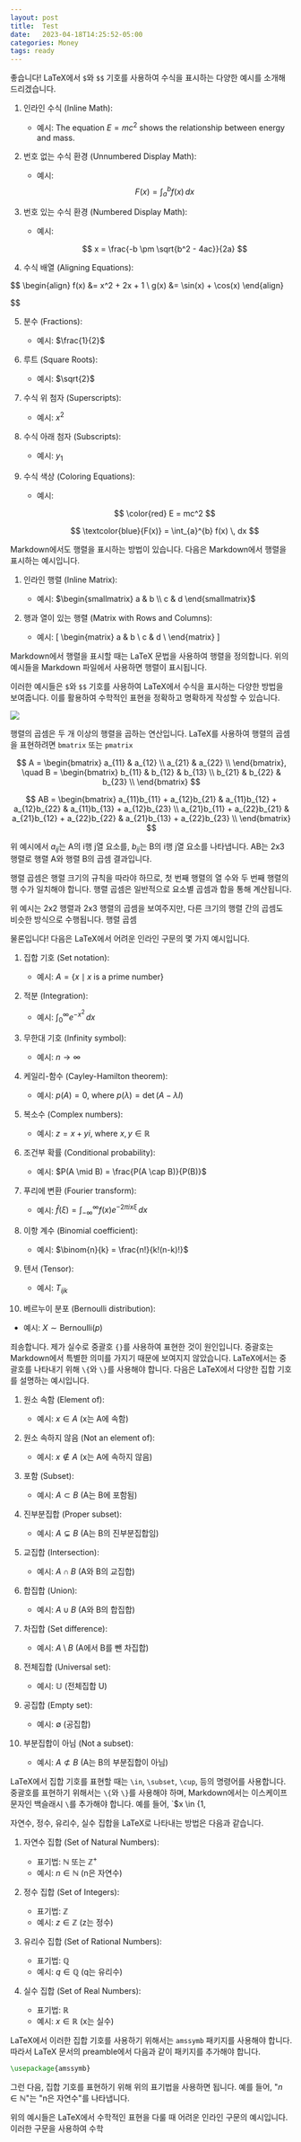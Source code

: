 ```yaml
---
layout: post
title:  Test
date:   2023-04-18T14:25:52-05:00
categories: Money
tags: ready
---
```


좋습니다! LaTeX에서 `$`와 `$$` 기호를 사용하여 수식을 표시하는 다양한 예시를 소개해 드리겠습니다.

1. 인라인 수식 (Inline Math):
   - 예시: The equation $E=mc^2$ shows the relationship between energy and mass.



2. 번호 없는 수식 환경 (Unnumbered Display Math):
   - 예시:
$$ F(x) = \int_{a}^{b} f(x) \, dx $$


3. 번호 있는 수식 환경 (Numbered Display Math):
   - 예시:

     $$
     x = \frac{-b \pm \sqrt{b^2 - 4ac}}{2a}
     $$


4. 수식 배열 (Aligning Equations):

$$
\begin{align}
f(x) &= x^2 + 2x + 1 \\
g(x) &= \sin(x) + \cos(x)
\end{align}

$$


5. 분수 (Fractions):
   - 예시: $\frac{1}{2}$

6. 루트 (Square Roots):
   - 예시: $\sqrt{2}$

7. 수식 위 첨자 (Superscripts):
   - 예시: $x^2$

8. 수식 아래 첨자 (Subscripts):
   - 예시: $y_1$

9. 수식 색상 (Coloring Equations):
   - 예시:

     $$ \color{red} E = mc^2 $$

     $$ \textcolor{blue}{F(x)} = \int_{a}^{b} f(x) \, dx $$


Markdown에서도 행렬을 표시하는 방법이 있습니다. 다음은 Markdown에서 행렬을 표시하는 예시입니다.

1. 인라인 행렬 (Inline Matrix):
   - 예시: $\begin{smallmatrix} a & b \\ c & d \end{smallmatrix}$

2. 행과 열이 있는 행렬 (Matrix with Rows and Columns):
   - 예시:
\[
\begin{matrix}
a & b \\
c & d \\
\end{matrix}
\]
     


Markdown에서 행렬을 표시할 때는 LaTeX 문법을 사용하여 행렬을 정의합니다. 위의 예시들을 Markdown 파일에서 사용하면 행렬이 표시됩니다.


이러한 예시들은 `$`와 `$$` 기호를 사용하여 LaTeX에서 수식을 표시하는 다양한 방법을 보여줍니다. 이를 활용하여 수학적인 표현을 정확하고 명확하게 작성할 수 있습니다.

![](https://images.unsplash.com/photo-1682575289732-15ac1d4fdb3e?ixlib=rb-4.0.3&ixid=MnwxMjA3fDB8MHxwaG90by1wYWdlfHx8fGVufDB8fHx8&auto=format&fit=crop&w=987&q=80)

행렬의 곱셈은 두 개 이상의 행렬을 곱하는 연산입니다. LaTeX를 사용하여 행렬의 곱셈을 표현하려면 `bmatrix` 또는 `pmatrix`

$$
A = \begin{bmatrix}
a_{11} & a_{12} \\
a_{21} & a_{22} \\
\end{bmatrix},
\quad
B = \begin{bmatrix}
b_{11} & b_{12} & b_{13} \\
b_{21} & b_{22} & b_{23} \\
\end{bmatrix}
$$

$$
AB = \begin{bmatrix}
a_{11}b_{11} + a_{12}b_{21} & a_{11}b_{12} + a_{12}b_{22} & a_{11}b_{13} + a_{12}b_{23} \\
a_{21}b_{11} + a_{22}b_{21} & a_{21}b_{12} + a_{22}b_{22} & a_{21}b_{13} + a_{22}b_{23} \\
\end{bmatrix}
$$

위 예시에서 $a_{ij}$는 A의 i행 j열 요소를, $b_{ij}$는 B의 i행 j열 요소를 나타냅니다. AB는 2x3 행렬로 행렬 A와 행렬 B의 곱셈 결과입니다.

행렬 곱셈은 행렬 크기의 규칙을 따라야 하므로, 첫 번째 행렬의 열 수와 두 번째 행렬의 행 수가 일치해야 합니다. 행렬 곱셈은 일반적으로 요소별 곱셈과 합을 통해 계산됩니다.

위 예시는 2x2 행렬과 2x3 행렬의 곱셈을 보여주지만, 다른 크기의 행렬 간의 곱셈도 비슷한 방식으로 수행됩니다. 행렬 곱셈

물론입니다! 다음은 LaTeX에서 어려운 인라인 구문의 몇 가지 예시입니다.

1. 집합 기호 (Set notation):
   - 예시: $A = \{ x \mid x \text{ is a prime number} \}$

2. 적분 (Integration):
   - 예시: $\int_{0}^{\infty} e^{-x^2} \, dx$

3. 무한대 기호 (Infinity symbol):
   - 예시: $n \to \infty$

4. 케일리-함수 (Cayley-Hamilton theorem):
   - 예시: $p(A) = 0$, where $p(\lambda) = \det(A - \lambda I)$

5. 복소수 (Complex numbers):
   - 예시: $z = x + yi$, where $x, y \in \mathbb{R}$

6. 조건부 확률 (Conditional probability):
   - 예시: $P(A \mid B) = \frac{P(A \cap B)}{P(B)}$

7. 푸리에 변환 (Fourier transform):
   - 예시: $\hat{f}(\xi) = \int_{-\infty}^{\infty} f(x) e^{-2\pi i x \xi} \, dx$

8. 이항 계수 (Binomial coefficient):
   - 예시: $\binom{n}{k} = \frac{n!}{k!(n-k)!}$

9. 텐서 (Tensor):
   - 예시: $T_{ijk}$

10. 베르누이 분포 (Bernoulli distribution):
   - 예시: $X \sim \text{Bernoulli}(p)$


죄송합니다. 제가 실수로 중괄호 `{}`를 사용하여 표현한 것이 원인입니다. 중괄호는 Markdown에서 특별한 의미를 가지기 때문에 보여지지 않았습니다. LaTeX에서는 중괄호를 나타내기 위해 `\{`와 `\}`를 사용해야 합니다. 다음은 LaTeX에서 다양한 집합 기호를 설명하는 예시입니다.

1. 원소 속함 (Element of):
   - 예시: $x \in A$ (x는 A에 속함)

2. 원소 속하지 않음 (Not an element of):
   - 예시: $x \notin A$ (x는 A에 속하지 않음)

3. 포함 (Subset):
   - 예시: $A \subset B$ (A는 B에 포함됨)

4. 진부분집합 (Proper subset):
   - 예시: $A \subsetneq B$ (A는 B의 진부분집합임)

5. 교집합 (Intersection):
   - 예시: $A \cap B$ (A와 B의 교집합)

6. 합집합 (Union):
   - 예시: $A \cup B$ (A와 B의 합집합)

7. 차집합 (Set difference):
   - 예시: $A \setminus B$ (A에서 B를 뺀 차집합)

8. 전체집합 (Universal set):
   - 예시: $\mathbb{U}$ (전체집합 U)

9. 공집합 (Empty set):
   - 예시: $\emptyset$ (공집합)

10. 부분집합이 아님 (Not a subset):
    - 예시: $A \not\subset B$ (A는 B의 부분집합이 아님)

LaTeX에서 집합 기호를 표현할 때는 `\in`, `\subset`, `\cup`, 등의 명령어를 사용합니다. 중괄호를 표현하기 위해서는 `\{`와 `\}`를 사용해야 하며, Markdown에서는 이스케이프 문자인 백슬래시 `\`를 추가해야 합니다. 예를 들어, `$x \in \{1, 

자연수, 정수, 유리수, 실수 집합을 LaTeX로 나타내는 방법은 다음과 같습니다.

1. 자연수 집합 (Set of Natural Numbers):
   - 표기법: $\mathbb{N}$ 또는 $\mathbb{Z}^{+}$
   - 예시: $n \in \mathbb{N}$ (n은 자연수)

2. 정수 집합 (Set of Integers):
   - 표기법: $\mathbb{Z}$
   - 예시: $z \in \mathbb{Z}$ (z는 정수)

3. 유리수 집합 (Set of Rational Numbers):
   - 표기법: $\mathbb{Q}$
   - 예시: $q \in \mathbb{Q}$ (q는 유리수)

4. 실수 집합 (Set of Real Numbers):
   - 표기법: $\mathbb{R}$
   - 예시: $x \in \mathbb{R}$ (x는 실수)

LaTeX에서 이러한 집합 기호를 사용하기 위해서는 `amssymb` 패키지를 사용해야 합니다. 따라서 LaTeX 문서의 preamble에서 다음과 같이 패키지를 추가해야 합니다.

```latex
\usepackage{amssymb}
```

그런 다음, 집합 기호를 표현하기 위해 위의 표기법을 사용하면 됩니다. 예를 들어, "$n \in \mathbb{N}$"는 "n은 자연수"를 나타냅니다.

위의 예시들은 LaTeX에서 수학적인 표현을 다룰 때 어려운 인라인 구문의 예시입니다. 이러한 구문을 사용하여 수학
